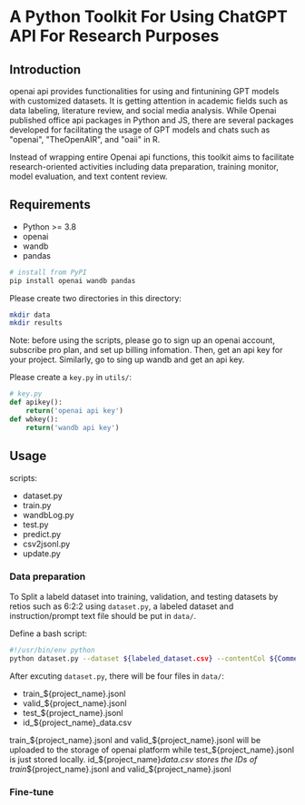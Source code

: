 # A Python Toolkit For Using ChatGPT API For Research Purposes

## Introduction
openai api provides functionalities for using and fintunining GPT models with customized datasets. It is getting attention in academic fields such as data labeling, literature review, and social media analysis. While Openai published office api packages in Python and JS, there are several packages developed for facilitating the usage of GPT models and chats such as "openai", "TheOpenAIR", and "oaii" in R. 

Instead of wrapping entire Openai api functions, this toolkit aims to facilitate research-oriented activities including data preparation, training monitor, model evaluation, and text content review.  

## Requirements
- Python >= 3.8
- openai
- wandb
- pandas

```sh
# install from PyPI
pip install openai wandb pandas
```

Please create two directories in this directory: 
```sh
mkdir data
mkdir results
```

Note: before using the scripts, please go to sign up an openai account, subscribe pro plan, and set up billing infomation. Then, get an api key for your project. Similarly, go to sing up wandb and get an api key.

Please create a `key.py` in `utils/`:

```python
# key.py
def apikey(): 
    return('openai api key')
def wbkey():
    return('wandb api key')
```

## Usage
scripts:
- dataset.py
- train.py
- wandbLog.py
- test.py
- predict.py
- csv2jsonl.py
- update.py

### Data preparation
To Split a labeld dataset into training, validation, and testing datasets by retios such as 6:2:2 using `dataset.py`, a labeled dataset and instruction/prompt text file should be put in `data/`.

Define a bash script:
```sh
#!/usr/bin/env python
python dataset.py --dataset ${labeled_dataset.csv} --contentCol ${Comment} --labelCol ${Category} --instruction1 ${instruction.txt} --projName ${project_name} --train 0.6 --valid 0.2
```

After excuting `dataset.py`, there will be four files in `data/`:
- train_${project_name}.jsonl
- valid_${project_name}.jsonl
- test_${project_name}.jsonl
- id_${project_name}_data.csv

train_${project_name}.jsonl and valid_${project_name}.jsonl will be uploaded to the storage of openai platform while test_${project_name}.jsonl is just stored locally. id_${project_name}_data.csv stores the IDs of train_${project_name}.jsonl and valid_${project_name}.jsonl


### Fine-tune

